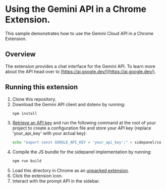 # Using the Gemini API in a Chrome Extension.

This sample demonstrates how to use the Gemini Cloud API in a Chrome Extension.

## Overview

The extension provides a chat interface for the Gemini API. To learn more about the API head over to [https://ai.google.dev/](https://ai.google.dev/).

## Running this extension

1. Clone this repository.
2. Download the Gemini API client and dotenv by running:
   ```sh
   npm install
   ```
3. [Retrieve an API key](https://ai.google.dev/gemini-api/docs/api-key) and run the following command at the root of your project to create a configuration file and store your API key (replace 'your_api_key' with your actual key):
   ```sh
   echo "export const GOOGLE_API_KEY = 'your_api_key';" > sidepanel/config.js
   ```
4. Compile the JS bundle for the sidepanel implementation by running:
   ```sh
   npm run build
   ```
5. Load this directory in Chrome as an [unpacked extension](https://developer.chrome.com/docs/extensions/mv3/getstarted/development-basics/#load-unpacked).
6. Click the extension icon.
7. Interact with the prompt API in the sidebar.
